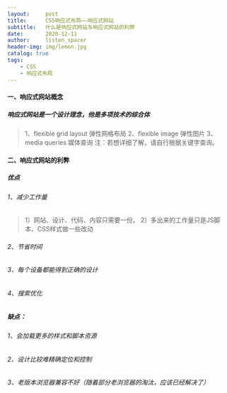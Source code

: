 ```yaml
---
layout:     post
title:      CSS响应式布局——响应式网站
subtitle:   什么是响应式网站与响应式网站的利弊
date:       2020-12-11
author:     listen_spacer
header-img: img/lemon.jpg
catalog: true
tags:
    - CSS
    - 响应式布局
---
```

#### 一、响应式网站概念
##### 响应式网站是一个设计理念，他是多项技术的综合体

> 1、flexible grid layout 弹性网格布局
> 2、flexible image 弹性图片
> 3、media queries 媒体查询
注：若想详细了解，请自行根据关键字查询。

#### 二、响应式网站的利弊

##### 优点
###### 1、减少工作量

> 1）网站、设计、代码、内容只需要一份。
> 2）多出来的工作量只是JS脚本、CSS样式做一些改动

###### 2、节省时间

###### 3、每个设备都能得到正确的设计

###### 4、搜索优化

##### 缺点：
###### 1、会加载更多的样式和脚本资源
###### 2、设计比较难精确定位和控制
###### 3、老版本浏览器兼容不好（随着部分老浏览器的淘汰，应该已经解决了）
